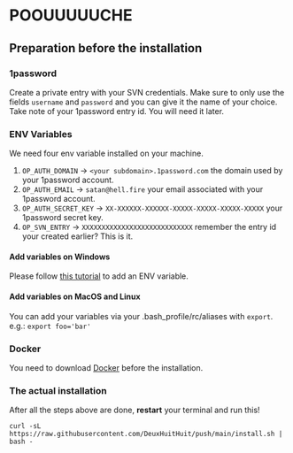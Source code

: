 # POOUUUUUCHE

## Preparation before the installation

### 1password
Create a private entry with your SVN credentials. Make sure to only use the fields `username` and `password` and you can give it the name of your choice. Take note of your 1password entry id. You will need it later.

### ENV Variables
We need four env variable installed on your machine.
1. `OP_AUTH_DOMAIN` -> `<your subdomain>.1password.com` the domain used by your 1password account.
2. `OP_AUTH_EMAIL` -> `satan@hell.fire` your email associated with your 1password account.
3. `OP_AUTH_SECRET_KEY` -> `XX-XXXXXX-XXXXXX-XXXXX-XXXXX-XXXXX-XXXXX` your 1password secret key.
4. `OP_SVN_ENTRY` -> `XXXXXXXXXXXXXXXXXXXXXXXXXXXX` remember the entry id your created earlier? This is it.

#### Add variables on Windows
Please follow [this tutorial](https://phoenixnap.com/kb/windows-set-environment-variable#ftoc-heading-4) to add an ENV variable.

#### Add variables on MacOS and Linux
You can add your variables via your .bash_profile/rc/aliases with `export`. e.g.: `export foo='bar'`

### Docker
You need to download [Docker](https://www.docker.com/products/docker-desktop) before the installation.

### The actual installation
After all the steps above are done, **restart** your terminal and run this!

```
curl -sL https://raw.githubusercontent.com/DeuxHuitHuit/push/main/install.sh | bash -
```
